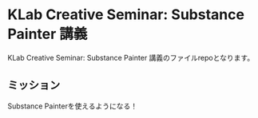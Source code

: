 # KLab Creative Seminar: Substance Painter 講義
KLab Creative Seminar: Substance Painter 講義のファイルrepoとなります。

## ミッション
Substance Painterを使えるようになる！

